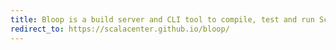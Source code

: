 ```yaml
---
title: Bloop is a build server and CLI tool to compile, test and run Scala fast from any editor or build tool
redirect_to: https://scalacenter.github.io/bloop/
---
```

